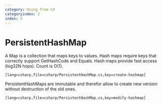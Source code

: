 ```yaml
---
category: Using from C#
categoryindex: 2
index: 2
---
```

PersistentHashMap
================

A Map is a collection that maps keys to values. Hash maps require keys that correctly support GetHashCode and Equals. Hash maps provide fast access (log32N hops). Count is O(1).

    [lang=csharp,file=csharp/PersistentHashMap.cs,key=create-hashmap]

PersistentHashMaps are immutable and therefor allow to create new version without destruction of the old ones.

    [lang=csharp,file=csharp/PersistentHashMap.cs,key=modify-hashmap]
